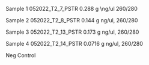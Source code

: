 Sample 1
	052022_T2_7_PSTR
	 0.288 g
	\ng/ul
	260/280
	  
Sample 2
	052022_T2_8_PSTR
	 0.144 g
	  ng/ul, 
	260/280
	
Sample 3
	052022_T2_13_PSTR
	 0.173 g
	  ng/ul, 
	260/280
	
Sample 4
	052022_T2_14_PSTR
	 0.0716 g
	  ng/ul, 
	260/280

Neg Control